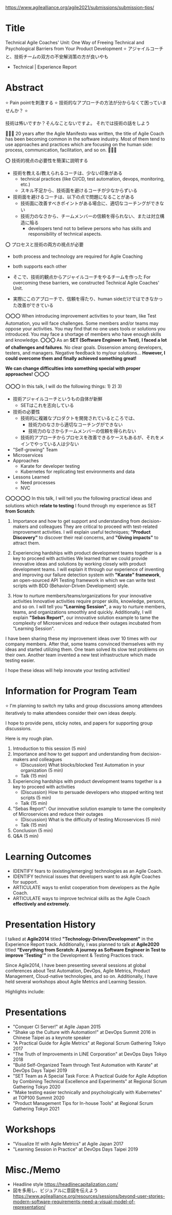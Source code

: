 
https://www.agilealliance.org/agile2021/submissions/submission-tips/


# Title
Technical Agile Coaches' Unit:
One Way of Freeing Technical and Psychological Barriers from Your Product Development
⭐️ アジャイルコーチと、技術チームの双方の不安解消策の方が良いやも
- Technical | Experience Report



# Abstract
⭐️ Pain pointを刺激する
⭐️ 技術的なアプローチの方法が分からなくて困っていませんか？ ⭐️

技術は怖いですか？そんなことないですよ。
それでは技術の話をしよう


🔵🔵🔵
20 years after the Agile Manifesto was written, the title of Agile Coach has been becoming common in the software industry. Most of them tend to use approaches and practices which are focusing on the human side: process, communication, facilitation, and so on.
🔵🔵🔵


⭕️ 技術的視点の必要性を簡潔に説明する
- 技術を教える/教えられるコーチは、少ない印象がある
    - technical practices (like CI/CD, test automation, devops, monitoring, etc.)
    - スキル不足から、技術面を避けるコーチが少なからずいる
- 技術面を避けるコーチは、以下の点で問題になることがある
    - 技術面に改善すべきポイントがある場合に、適切なコーチングができない
    - 技術力のなさから、チームメンバーの信頼を得られない、または対立構造に陥る
        - developers tend not to believe persons who has skills and responsibility of technical aspects.


⭕️ プロセスと技術の両方の視点が必要
- both process and technology are required for Agile Coaching
- both supports each other

- そこで、技術的観点からアジャイルコーチをやるチームを作った
For overcoming these barriers, we constructed Technical Agile Coaches' Unit.

- 実際にこのアプローチで、信頼を得たり、human sideだけではできなかった改善ができている



⭕️⭕️⭕️
When introducing improvement activities to your team, like Test Automation, you will face challenges. Some members and/or teams may oppose your activities. You may find that no one uses tools or solutions you introduced. You may face a shortage of members who have enough skills and knowledge.
⭕️⭕️⭕️
As an **SET (Software Engineer in Test)**, **I faced a lot of challenges and failures**. No clear goals. Dissension among developers, testers, and managers. Negative feedback to my/our solutions... **However, I could overcome them and finally achieved something great!**

**We can change difficulties into something special with proper approaches!**
⭕️⭕️⭕️






⭕️⭕️⭕️
In this talk, I will do the following things:
1)
2)
3)

- 技術アジャイルコーチというもの自体が新鮮
    - SETはこれを志向している
- 技術の必要性
    - 技術的に複雑なプロダクトを開発されているところでは、
        - 技術力のなさから適切なコーチングができない
        - 技術力のなさからチームメンバーの信頼を得られない
    - 技術的アプローチからプロセスを改善できるケースもあるが、それをメインでやっている人は少ない
- "Self-growing" Team
- Microservices
- Approaches
    - Karate for developer testing
    - Kubernetes for replicating test environments and data
- Lessons Learned
    - Need processes
    - NVC


⭕️⭕️⭕️⭕️⭕️
In this talk, I will tell you the following practical ideas and solutions which **relate to testing** I found through my experience as SET **from Scratch**:

1) Importance and how to get support and understanding from decision-makers and colleagues
They are critical to proceed with test-related improvement activities. I will explain useful techniques; **"Product Discovery"** to discover their real concerns, and **"Giving impacts"** to attract them.

2) Experiencing hardships with product development teams together is a key to proceed with activities
We learned that we could provide innovative ideas and solutions by working closely with product development teams. I will explain it through our experience of inventing and improving our failure detection system with **"Karate" framework**, an open-sourced API Testing framework in which we can write test scripts with BDD (Behavior-Driven Development) style.

3) How to nurture members/teams/organizations for your innovative activities
Innovative activities require proper skills, knowledge, persons, and so on. I will tell you **"Learning Session"**, a way to nurture members, teams, and organizations smoothly and quickly. Additionally, I will explain **"Sebas Report"**, our innovative solution example to tame the complexity of Microservices and reduce their outages incubated from "Learning Session".

I have been sharing these my improvement ideas over 10 times with our company members. After that, some teams convinced themselves with my ideas and started utilizing them. One team solved its slow test problems on their own. Another team invented a new test infrastructure which made testing easier.

I hope these ideas will help innovate your testing activities!





# Information for Program Team
⭐️
I'm planning to switch my talks and group discussions among attendees iteratively to make attendees consider their own ideas deeply.

I hope to provide pens, sticky notes, and papers for supporting group discussions.

Here is my rough plan.

1. Introduction to this session (5 min)
2. Importance and how to get support and understanding from decision-makers and colleagues
    - (Discussion) What blocks/blocked Test Automation in your organization (5 min)
    - Talk (15 min)
3. Experiencing hardships with product development teams together is a key to proceed with activities
    - (Discussion) How to persuade developers who stopped writing test scripts (5 min)
    - Talk (15 min)
4. "Sebas Report": Our innovative solution example to tame the complexity of Microservices and reduce their outages
    - (Discussion) What is the difficulty of testing Microservices (5 min)
    - Talk (15 min)
5. Conclusion (5 min)
6. Q&A (5 min)





# Learning Outcomes
- IDENTIFY fears to (existing/emerging) technologies as an Agile Coach.
- IDENTIFY technical issues that developers want to ask Agile Coaches for support.
- ARTICULATE ways to enlist cooperation from developers as the Agile Coach.
- ARTICULATE ways to improve technical skills as the Agile Coach **effectively and extremely**.



# Presentation History
I talked at **Agile2014** titled **"Technology-Driven/Development"** in the Experience Report track.
Additionally, I was planned to talk at **Agile2020** titled **"Everything from Scratch: A journey as Software Engineer in Test to improve 'Testing'"** in the Development & Testing Practices track.

Since Agile2014, I have been presenting several sessions at global conferences
about Test Automation, DevOps, Agile Metrics, Product Management, Cloud-native technologies, and so on.
Additionally, I have held several workshops about Agile Metrics and Learning Session.

Highlights include:

# Presentations
- "Conquer CI Server!" at Agile Japan 2015
- "Shake up the Culture with Automation!" at DevOps Summit 2016 in Chinese Taipei as a keynote speaker
- "A Practical Guide for Agile Metrics" at Regional Scrum Gathering Tokyo 2017
- "The Truth of Improvements in LINE Corporation" at DevOps Days Tokyo 2018
- "Build Self-Organized Team through Test Automation with Karate" at DevOps Days Taipei 2019
- "SET Team as A Special Task Force: A Practical Guide for Agile Adoption by Combining Technical Excellence and Experiments" at Regional Scrum Gathering Tokyo 2020
- "Make testing easier technically and psychologically with Kubernetes" at TOP100 Summit 2020
- "Product Management Tips for In-house Tools" at Regional Scrum Gathering Tokyo 2021

# Workshops
- "Visualize It! with Agile Metrics" at Agile Japan 2017
- "Learning Session in Practice" at DevOps Days Taipei 2019



# Misc./Memo
- Headline style
    https://headlinecapitalization.com/
- 図を多用し、ビジュアルに意図を伝えよう
    https://www.agilealliance.org/resources/sessions/beyond-user-stories-modern-software-requirements-need-a-visual-model-of-representation/
